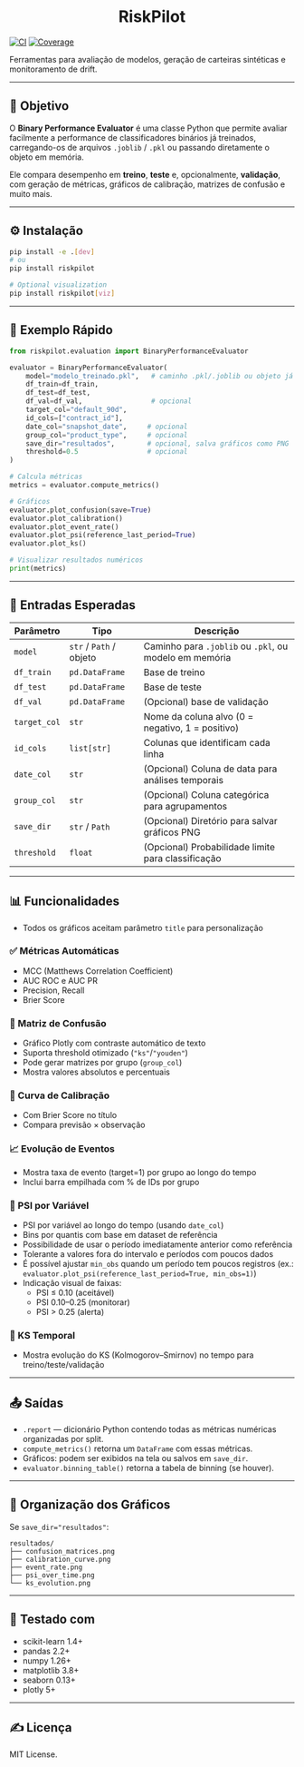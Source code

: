 <p align="center">
  <h1 align="center">RiskPilot</h1>
</p>

[![CI](https://github.com/joaaomaia/riskpilot/actions/workflows/python-package.yml/badge.svg)](https://github.com/joaaomaia/riskpilot/actions/workflows/python-package.yml)
[![Coverage](https://img.shields.io/badge/coverage-85%25-brightgreen)](#)

Ferramentas para avaliação de modelos, geração de carteiras sintéticas e monitoramento de drift.

---

## 📌 Objetivo

O **Binary Performance Evaluator** é uma classe Python que permite avaliar facilmente a performance de classificadores binários já treinados, carregando-os de arquivos `.joblib` / `.pkl` ou passando diretamente o objeto em memória.

Ele compara desempenho em **treino**, **teste** e, opcionalmente, **validação**, com geração de métricas, gráficos de calibração, matrizes de confusão e muito mais.

---

## ⚙️ Instalação

```bash
pip install -e .[dev]
# ou
pip install riskpilot
```

```bash
# Optional visualization
pip install riskpilot[viz]
```

---

## 🚀 Exemplo Rápido

```python
from riskpilot.evaluation import BinaryPerformanceEvaluator

evaluator = BinaryPerformanceEvaluator(
    model="modelo_treinado.pkl",   # caminho .pkl/.joblib ou objeto já carregado
    df_train=df_train,
    df_test=df_test,
    df_val=df_val,                 # opcional
    target_col="default_90d",
    id_cols=["contract_id"],
    date_col="snapshot_date",     # opcional
    group_col="product_type",     # opcional
    save_dir="resultados",        # opcional, salva gráficos como PNG
    threshold=0.5                 # opcional
)

# Calcula métricas
metrics = evaluator.compute_metrics()

# Gráficos
evaluator.plot_confusion(save=True)
evaluator.plot_calibration()
evaluator.plot_event_rate()
evaluator.plot_psi(reference_last_period=True)
evaluator.plot_ks()

# Visualizar resultados numéricos
print(metrics)
```

---

## 🧠 Entradas Esperadas

| Parâmetro | Tipo | Descrição |
|-----------|------|-----------|
| `model` | `str` / `Path` / objeto | Caminho para `.joblib` ou `.pkl`, ou modelo em memória |
| `df_train` | `pd.DataFrame` | Base de treino |
| `df_test` | `pd.DataFrame` | Base de teste |
| `df_val` | `pd.DataFrame` | (Opcional) base de validação |
| `target_col` | `str` | Nome da coluna alvo (0 = negativo, 1 = positivo) |
| `id_cols` | `list[str]` | Colunas que identificam cada linha |
| `date_col` | `str` | (Opcional) Coluna de data para análises temporais |
| `group_col` | `str` | (Opcional) Coluna categórica para agrupamentos |
| `save_dir` | `str` / `Path` | (Opcional) Diretório para salvar gráficos PNG |
| `threshold` | `float` | (Opcional) Probabilidade limite para classificação |

---

## 📊 Funcionalidades
- Todos os gráficos aceitam parâmetro ``title`` para personalização

### ✅ Métricas Automáticas
- MCC (Matthews Correlation Coefficient)
- AUC ROC e AUC PR
- Precision, Recall
- Brier Score

### 🧱 Matriz de Confusão
- Gráfico Plotly com contraste automático de texto
- Suporta threshold otimizado (``"ks"``/``"youden"``)
- Pode gerar matrizes por grupo (``group_col``)
- Mostra valores absolutos e percentuais

### 🎯 Curva de Calibração
- Com Brier Score no título
- Compara previsão × observação

### 📈 Evolução de Eventos
- Mostra taxa de evento (target=1) por grupo ao longo do tempo
- Inclui barra empilhada com % de IDs por grupo

### 🧪 PSI por Variável
- PSI por variável ao longo do tempo (usando `date_col`)
- Bins por quantis com base em dataset de referência
- Possibilidade de usar o período imediatamente anterior como referência
- Tolerante a valores fora do intervalo e períodos com poucos dados
- É possível ajustar `min_obs` quando um período tem poucos registros
  (ex.: `evaluator.plot_psi(reference_last_period=True, min_obs=1)`)
- Indicação visual de faixas:
  - PSI ≤ 0.10 (aceitável)
  - PSI 0.10–0.25 (monitorar)
  - PSI > 0.25 (alerta)

### 🧭 KS Temporal
- Mostra evolução do KS (Kolmogorov–Smirnov) no tempo para treino/teste/validação

---

## 📤 Saídas

- `.report` — dicionário Python contendo todas as métricas numéricas organizadas por split.
- `compute_metrics()` retorna um `DataFrame` com essas métricas.
- Gráficos: podem ser exibidos na tela ou salvos em `save_dir`.
- `evaluator.binning_table()` retorna a tabela de binning (se houver).

---

## 📁 Organização dos Gráficos

Se `save_dir="resultados"`:

```
resultados/
├── confusion_matrices.png
├── calibration_curve.png
├── event_rate.png
├── psi_over_time.png
└── ks_evolution.png
```

---

## 🧪 Testado com

- scikit-learn 1.4+
- pandas 2.2+
- numpy 1.26+
- matplotlib 3.8+
- seaborn 0.13+
- plotly 5+

---

## ✍️ Licença

MIT License.
